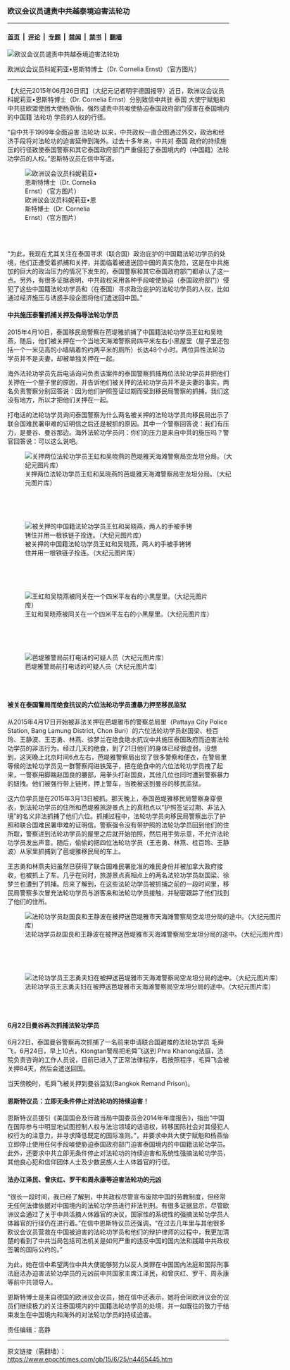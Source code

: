 ### 欧议会议员谴责中共越泰境迫害法轮功

---

#### [首页](../../../..?n4465445) &nbsp;|&nbsp; [评论](../../../../../epoch-comment?n4465445) &nbsp;|&nbsp; [专题](../../../../../epoch-special?n4465445) &nbsp;|&nbsp; [禁闻](../../../../../epoch-news?n4465445) &nbsp;|&nbsp; [禁书](../../../../../books?n4465445) &nbsp;|&nbsp; [翻墙](https://github.com/gfw-breaker/nogfw/blob/master/README.md?n4465445)


<div><img alt="欧议会议员谴责中共越泰境迫害法轮功" class="attachment-djy_600_400 size-djy_600_400 wp-post-image" src="https://i.epochtimes.com/assets/uploads/2015/06/1506250134222133.jpg"/>
<div class="caption">
 <p>
  欧洲议会议员科妮莉亚•恩斯特博士（Dr. Cornelia Ernst）（官方图片）
 </p>
</div></div><hr/><div class="post_content" id="artbody" itemprop="articleBody">
 <!-- article content begin -->
 <p>
  【大纪元2015年06月26日讯】（大纪元记者明宇德国报导）近日，欧洲议会议员科妮莉亚•恩斯特博士（Dr. Cornelia Ernst）分别致信中共驻
  <ok href="https://www.epochtimes.com/gb/tag/%E6%B3%B0%E5%9B%BD.html">
   泰国
  </ok>
  大使宁赋魁和中共驻欧盟使团大使杨燕怡，强烈谴责中共唆使胁迫泰国政府部门侵害在泰国境内的中国籍
  <ok href="https://www.epochtimes.com/gb/tag/%E6%B3%95%E8%BD%AE%E5%8A%9F.html">
   法轮功
  </ok>
  学员的人权的行径。
 </p>
 <p>
  “自中共于1999年全面迫害
  <ok href="https://www.epochtimes.com/gb/tag/%E6%B3%95%E8%BD%AE%E5%8A%9F.html">
   法轮功
  </ok>
  以来，中共政权一直企图通过外交，政治和经济手段将对法轮功的迫害延伸到海外。过去十多年来，中共对
  <ok href="https://www.epochtimes.com/gb/tag/%E6%B3%B0%E5%9B%BD.html">
   泰国
  </ok>
  政府的持续施压的行径致使泰国警察和其它泰国政府部门严重侵犯了泰国境内的（中国籍）法轮功学员的人权。”恩斯特议员在信中写道。
 </p>
 <figure aria-describedby="caption-attachment-5883040" class="wp-caption aligncenter" id="attachment_5883040" style="width: 170px">
  <ok href=" https://i.epochtimes.com/assets/uploads/2015/06/1506250134222133.jpg" rel="noreferrer noopener" target="_blank">
   <img alt="欧洲议会议员科妮莉亚•恩斯特博士（Dr. Cornelia Ernst）（官方图片）" class="size-large wp-image-5883040" src="https://i.epochtimes.com/assets/uploads/2015/06/1506250134222133.jpg" title="欧洲议会议员科妮莉亚•恩斯特博士（Dr. Cornelia Ernst）（官方图片）"/>
  </ok>
  <br/><figcaption class="wp-caption-text" id="caption-attachment-5883040">
   欧洲议会议员科妮莉亚•恩斯特博士（Dr. Cornelia Ernst）（官方图片）
  </figcaption><br/>
 </figure><br/>
 <p>
  “为此，我现在尤其关注在泰国寻求（联合国）政治庇护的中国籍法轮功学员的处境，他们正遭受着抓捕和关押，并面临着被遣送回中国的真实危险，这是在中共施加的巨大的政治压力的情况下发生的，泰国警察和其它泰国政府部门都承认了这一点。另外，有很多证据表明，中共政权采用各种手段唆使胁迫（泰国政府部门）侵犯了这些中国籍法轮功学员和（在泰国）寻求政治庇护的法轮功学员的人权，比如通过经济施压与诱惑手段企图将他们遣送回中国。”
 </p>
 <p>
  <h4>
   中共施压泰警抓捕关押及侮辱法轮功学员
  </h4>
  <p>
   2015年4月10日，泰国移民局警察在芭堤雅抓捕了中国籍法轮功学员王虹和吴晓燕，随后，他们被关押在一个当地天海滩警察局四平米左右小黑屋里（屋子里还包括一个一米见高的小墙隔着的约两平米的厕所）长达48个小时。两位异性法轮功学员并不是夫妻，却被单独关押在一起。
  </p>
  <p>
   海外法轮功学员先后电话询问负责该案件的泰国警察抓捕两位法轮功学员并把他们关押在一个屋子里的原因，并告诉他们被关押的法轮功学员并不是夫妻的事实。两名负责警察分别回答说：因为他们护照签证过期而受到移民局警察的抓捕。我们这没有地方，所以才把他们关押在一起。
  </p>
  <p>
   打电话的法轮功学员询问泰国警察为什么两名被关押的法轮功学员向移民局出示了联合国难民署申难的证明信之后还是被抓的原因。其中一个警察回答说：我们有压力，是曼谷、曼谷那边。海外法轮功学员问：你们的压力是来自中共的施压吗？警官回答说：可以这么说吧。
  </p>
  <p>
   <figure aria-describedby="caption-attachment-5883044" class="wp-caption aligncenter" id="attachment_5883044" style="width: 472px">
    <ok href=" https://i.epochtimes.com/assets/uploads/2015/06/1506250136062133.jpg" rel="noreferrer noopener" target="_blank">
     <img alt="关押两位法轮功学员王虹和吴晓燕的芭堤雅天海滩警察局空龙坦分局。（大纪元图片库）" class="size-large wp-image-5883044" src="https://i.epochtimes.com/assets/uploads/2015/06/1506250136062133.jpg" title="关押两位法轮功学员王虹和吴晓燕的芭堤雅天海滩警察局空龙坦分局。（大纪元图片库）"/>
    </ok>
    <br/><figcaption class="wp-caption-text" id="caption-attachment-5883044">
     关押两位法轮功学员王虹和吴晓燕的芭堤雅天海滩警察局空龙坦分局。（大纪元图片库）
    </figcaption><br/>
   </figure><br/>
   <br/>
   <figure aria-describedby="caption-attachment-5883052" class="wp-caption aligncenter" id="attachment_5883052" style="width: 387px">
    <ok href=" https://i.epochtimes.com/assets/uploads/2015/06/1506250136532133.jpg" rel="noreferrer noopener" target="_blank">
     <img alt="被关押的中国籍法轮功学员王虹和吴晓燕，两人的手被手铐铐住并用一根铁链子拴连。（大纪元图片库）" class="size-large wp-image-5883052" src="https://i.epochtimes.com/assets/uploads/2015/06/1506250136532133.jpg" title="被关押的中国籍法轮功学员王虹和吴晓燕，两人的手被手铐铐住并用一根铁链子拴连。（大纪元图片库）"/>
    </ok>
    <br/><figcaption class="wp-caption-text" id="caption-attachment-5883052">
     被关押的中国籍法轮功学员王虹和吴晓燕，两人的手被手铐铐住并用一根铁链子拴连。（大纪元图片库）
    </figcaption><br/>
   </figure><br/>
   <br/>
   <figure aria-describedby="caption-attachment-5883058" class="wp-caption aligncenter" id="attachment_5883058" style="width: 429px">
    <ok href=" https://i.epochtimes.com/assets/uploads/2015/06/1506250136182133.jpg" rel="noreferrer noopener" target="_blank">
     <img alt="王虹和吴晓燕被同关在一个四米平左右的小黑屋里。（大纪元图片库）" class="size-large wp-image-5883058" src="https://i.epochtimes.com/assets/uploads/2015/06/1506250136182133.jpg" title="王虹和吴晓燕被同关在一个四米平左右的小黑屋里。（大纪元图片库）"/>
    </ok>
    <br/><figcaption class="wp-caption-text" id="caption-attachment-5883058">
     王虹和吴晓燕被同关在一个四米平左右的小黑屋里。（大纪元图片库）
    </figcaption><br/>
   </figure><br/>
   <br/>
   <figure aria-describedby="caption-attachment-5883067" class="wp-caption aligncenter" id="attachment_5883067" style="width: 472px">
    <ok href=" https://i.epochtimes.com/assets/uploads/2015/06/1506250136312133.jpg" rel="noreferrer noopener" target="_blank">
     <img alt="芭堤雅警局前打电话的可疑人员（大纪元图片库）" class="size-large wp-image-5883067" src="https://i.epochtimes.com/assets/uploads/2015/06/1506250136312133.jpg" title="芭堤雅警局前打电话的可疑人员（大纪元图片库）"/>
    </ok>
    <br/><figcaption class="wp-caption-text" id="caption-attachment-5883067">
     芭堤雅警局前打电话的可疑人员（大纪元图片库）
    </figcaption><br/>
   </figure><br/>
  </p>
  <h4>
   被关在泰国警局而绝食抗议的六位法轮功学员遭暴力押至移民监狱
  </h4>
  <p>
   从2015年4月17日开始被非法关押在芭堤雅市的警察总局里（Pattaya City Police Station, Bang Lamung District, Chon Buri）的六位法轮功学员赵国梁、桂百玲、王静波、王志勇、林燕、徐梦兰在绝食绝水抗议中共施压泰国政府而迫害法轮功学员的非法行为。经过几天的绝食，到了21日他们的身体已经很虚弱，没想到，这天晚上北京时间6点左右，芭堤雅警察局出现了很多警察和便衣，在警局里等候的法轮功学员见一群警察闯进铁笼子，把在绝食中的六位法轮功学员拽了起来，一警察用脚踹赵国良的腰部，用拳头打赵国良，其他几位也同时遭到警察暴力的妞拽。他们被强行带上链拷，押上警车，当晚被送到曼谷的移民监狱。
  </p>
  <p>
   这六位学员是在2015年3月13日被抓。那天晚上，泰国芭堤雅移民局警察身穿便衣，到法轮功学员的住所和芭堤雅旅游景点上的真相点以“护照签证过期、非法入境”的名义非法抓捕了他们六位。抓捕过程中，法轮功学员向移民局警察出示了护照和联合国难民署申难的证明信。警察强令没有带护照的法轮功学员回到他们的住所取，警察进到法轮功学员的屋里之后就开始拍照，然后用手势示意，不允许法轮功学员发出声音。随后，偷偷的把四位法轮功学员（王志勇、林燕、桂百玲、王静波）从家里抓捕到了芭堤雅移民局的车上。
  </p>
  <p>
   王志勇和林燕夫妇虽然已获得了联合国难民署批准的难民身份并被加拿大政府接收，也被抓上了车。几乎在同时，旅游景点真相点上的两名法轮功学员赵国梁、徐梦兰也遭到了抓捕。后来了解到，在这些法轮功学员被抓捕之前的一段时间里，移民局警察多次冒充法轮功学员与游客来和法轮功学员接触，并秘密跟踪了他们找到了他们的住所。
  </p>
  <p>
   <figure aria-describedby="caption-attachment-5883078" class="wp-caption aligncenter" id="attachment_5883078" style="width: 600px">
    <ok href=" https://i.epochtimes.com/assets/uploads/2015/06/1506250136432133-600x322.jpg" rel="noreferrer noopener" target="_blank">
     <img alt="法轮功学员赵国良和王静波在被押送芭堤雅市天海滩警察局空龙坦分局的途中。（大纪元图片库）" class="size-large wp-image-5883078" src="https://i.epochtimes.com/assets/uploads/2015/06/1506250136432133-600x322.jpg" title="法轮功学员赵国良和王静波在被押送芭堤雅市天海滩警察局空龙坦分局的途中。（大纪元图片库）"/>
    </ok>
    <br/><figcaption class="wp-caption-text" id="caption-attachment-5883078">
     法轮功学员赵国良和王静波在被押送芭堤雅市天海滩警察局空龙坦分局的途中。（大纪元图片库）
    </figcaption><br/>
   </figure><br/>
   <br/>
   <figure aria-describedby="caption-attachment-5883087" class="wp-caption aligncenter" id="attachment_5883087" style="width: 600px">
    <ok href=" https://i.epochtimes.com/assets/uploads/2015/06/1506250137252133-600x264.jpg" rel="noreferrer noopener" target="_blank">
     <img alt="法轮功学员王志勇夫妇在被押送芭堤雅市天海滩警察局空龙坦分局的途中。（大纪元图片库）" class="size-large wp-image-5883087" src="https://i.epochtimes.com/assets/uploads/2015/06/1506250137252133-600x264.jpg" title="法轮功学员王志勇夫妇在被押送芭堤雅市天海滩警察局空龙坦分局的途中。（大纪元图片库）"/>
    </ok>
    <br/><figcaption class="wp-caption-text" id="caption-attachment-5883087">
     法轮功学员王志勇夫妇在被押送芭堤雅市天海滩警察局空龙坦分局的途中。（大纪元图片库）
    </figcaption><br/>
   </figure><br/>
  </p>
  <p>
   <h4>
    6月22日曼谷再次抓捕法轮功学员
   </h4>
   <p>
    6月22日，泰国曼谷警察再次抓捕了一名前来申请联合国避难的法轮功学员 毛舜飞，6月24日，早上10点，Klongtan警局把毛舜飞送到 Phra Khanong法庭，法院负责咨询的工作人员说，目前已进入了正常法律程序，若按照程序，毛舜飞会被关押84天，然后会遣送回国。
   </p>
   <p>
    当天傍晚时，毛舜飞被关押到曼谷监狱(Bangkok Remand Prison)。
   </p>
   <p>
    <h4>
     恩斯特议员：立即无条件停止对法轮功的持续迫害！
    </h4>
    <p>
     恩斯特议员援引《美国国会及行政当局中国委员会2014年年度报告》，指出“中国在国际参与中明显地试图控制人权与法治领域的话语权，转移国际社会对其侵犯人权行为的注意力，并寻求降低既定的国际准则。”，并要求中共大使宁赋魁和杨燕怡立即停止使用任何手段唆使胁迫泰国政府部门迫害泰国境内的中国籍法轮功学员。此外，还要求中共立即无条件停止对法轮功的持续迫害和系统性强摘法轮功学员，其他良心犯和信仰团体人士及少数民族人士人体器官的行径。
    </p>
    <p>
     <h4>
      法办江泽民、曾庆红、罗干和周永康等迫害法轮功的元凶
     </h4>
     <p>
      “很长一段时间，我已经了解到，中共政权尽管宣布废除中国的劳教制度，但经常无任何法律依据对中国境内的法轮功学员进行非法判刑。有很多证据显示，尽管欧洲议会通过了关于中共活摘人体器官的决议，国家性的系统性的强摘法轮功学员人体器官的行径仍在进行着。”在信中恩斯特议员还强调，“在过去几年里与其他很多欧议会议员营救在中国被迫害的法轮功学员和他们的辩护律师的过程中，我更加清楚的看到了中共当局包括司法机关是如何严重的违反中国的国内法和践踏中共政权签署的国际公约的。”
     </p>
     <p>
      为此，她在信中希望两位中共大使能够努力以反人类罪在中国国内法庭和国际刑事法庭法办迫害法轮功学员的元凶前中共国家主席江泽民，和曾庆红、罗干、周永康等前中共领导人。
     </p>
     <p>
      恩斯特博士是来自德国的欧洲议会议员，她在信中还表示，她将会同欧洲议会的议员们继续极力的关注泰国境内的中国籍法轮功学员的处境，并一如既往的致力于结束发生在中国境内和海外的对法轮功学员的持续迫害。
     </p>
     <p>
      责任编辑：高静
     </p>
     <!-- article content end -->
     <div id="below_article_ad">
     </div>
    </p>
   </p>
  </p>
 </p>
</div>


---

原文链接（需翻墙）：https://www.epochtimes.com/gb/15/6/25/n4465445.htm